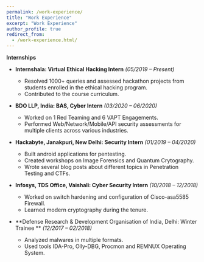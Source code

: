 ```yaml
---
permalink: /work-experience/
title: "Work Experience"
excerpt: "Work Experience"
author_profile: true
redirect_from: 
  - /work-experience.html/
---
```

**Internships**
* **Internshala: Virtual Ethical Hacking Intern**  *(05/2019 – Present)* 
  * Resolved 1000+ queries and assessed hackathon projects from students enrolled in the ethical hacking program.
  * Contributed to the course curriculum. 
  
* **BDO LLP, India: BAS, Cyber Intern**  *(03/2020 – 06/2020)* 
  * Worked on 1 Red Teaming and 6 VAPT Engagements.
  * Performed Web/Network/Mobile/API security assessments for multiple clients across various industries.

* **Hackabyte, Janakpuri, New Delhi: Security Intern**  *(01/2019 – 04/2020)* 
  * Built android applications for pentesting. 
  * Created workshops on Image Forensics and Quantum Crytography.
  * Wrote several blog posts about different topics in Penetration Testing and CTFs.

* **Infosys, TDS Office, Vaishali: Cyber Security Intern**  *(10/2018 – 12/2018)* 
  * Worked on switch hardening and configuration of Cisco-asa5585 Firewall. 
  * Learned modern cryptography during the tenure. 
  
* **Defense Research & Development Organisation of India, Delhi:  Winter Trainee	**  *(12/2017 – 02/2018)* 
  * Analyzed malwares in multiple formats. 
  * Used tools IDA-Pro, Olly-DBG, Procmon and REMNUX Operating System. 
